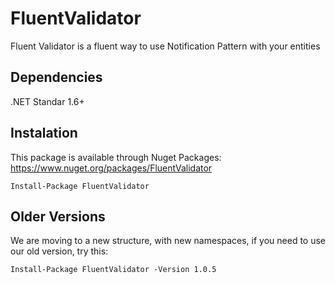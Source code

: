 # FluentValidator
Fluent Validator is a fluent way to use Notification Pattern with your entities

## Dependencies
.NET Standar 1.6+

## Instalation
This package is available through Nuget Packages: https://www.nuget.org/packages/FluentValidator
```
Install-Package FluentValidator
```

## Older Versions
We are moving to a new structure, with new namespaces, if you need to use our old version, try this:
```
Install-Package FluentValidator -Version 1.0.5
```
